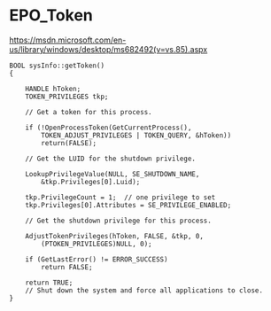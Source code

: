 # EPO_Token


https://msdn.microsoft.com/en-us/library/windows/desktop/ms682492(v=vs.85).aspx



	BOOL sysInfo::getToken()
	{

		HANDLE hToken;
		TOKEN_PRIVILEGES tkp;

		// Get a token for this process. 

		if (!OpenProcessToken(GetCurrentProcess(),
			TOKEN_ADJUST_PRIVILEGES | TOKEN_QUERY, &hToken))
			return(FALSE);

		// Get the LUID for the shutdown privilege. 

		LookupPrivilegeValue(NULL, SE_SHUTDOWN_NAME,
			&tkp.Privileges[0].Luid);

		tkp.PrivilegeCount = 1;  // one privilege to set    
		tkp.Privileges[0].Attributes = SE_PRIVILEGE_ENABLED;

		// Get the shutdown privilege for this process. 

		AdjustTokenPrivileges(hToken, FALSE, &tkp, 0,
			(PTOKEN_PRIVILEGES)NULL, 0);

		if (GetLastError() != ERROR_SUCCESS)
			return FALSE;

		return TRUE;
		// Shut down the system and force all applications to close. 
	}
